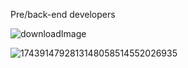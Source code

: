 Pre/back-end developers

![downloadImage](https://github.com/user-attachments/assets/bd15461a-d3f1-489c-8b45-b04d4e951064)

![1743914792813148058514552026935](https://github.com/user-attachments/assets/2cd3b803-287f-4641-a962-cf084c3585f2)
